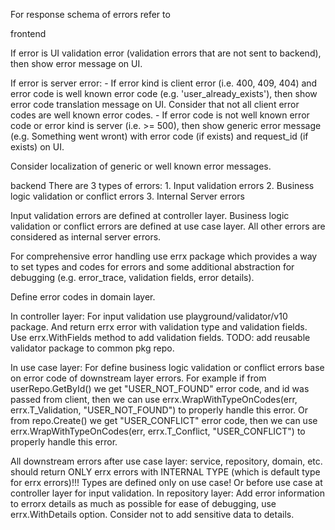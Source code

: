 For response schema of errors refer to 

frontend

If error is UI validation error (validation errors that are not sent to backend), then show error message on UI.

If error is server error:
    - If error kind is client error (i.e. 400, 409, 404) and error code is well known error code (e.g. 'user_already_exists'), then show error code translation message on UI. Consider that not all client error codes are well known error codes.
    - If error code is not well known error code or error kind is server (i.e. >= 500), then show generic error message (e.g. Something went wront) with error code (if exists) and request_id (if exists) on UI.

Consider localization of generic or well known error messages.


backend
There are 3 types of errors:
    1. Input validation errors
    2. Business logic validation or conflict errors
    3. Internal Server errors

Input validation errors are defined at controller layer.
Business logic validation or conflict errors are defined at use case layer.
All other errors are considered as internal server errors.

For comprehensive error handling use errx package which provides a way to set types and codes for errors and some additional abstraction for debugging (e.g. error_trace, validation fields, error details).

Define error codes in domain layer.

In controller layer:
For input validation use playground/validator/v10 package. And return errx error with validation type and validation fields. Use errx.WithFields method to add validation fields.  TODO: add reusable validator package to common pkg repo.

In use case layer:
For define business logic validation or conflict errors base on error code of downstream layer errors. For example if from userRepo.GetById() we get "USER_NOT_FOUND" error code, and id was passed from client, then we can use errx.WrapWithTypeOnCodes(err, errx.T_Validation, "USER_NOT_FOUND") to properly handle this error.
Or from repo.Create() we get "USER_CONFLICT" error code, then we can use errx.WrapWithTypeOnCodes(err, errx.T_Conflict, "USER_CONFLICT") to properly handle this error.

All downstream errors after use case layer: service, repository, domain, etc. should return ONLY errx errors with INTERNAL TYPE (which is default type for errx errors)!!! Types are defined only on use case! Or before use case at controller layer for input validation.
In repository layer:
    Add error information to errorx details as much as possible for ease of debugging, use errx.WithDetails option. Consider not to add sensitive data to details.
